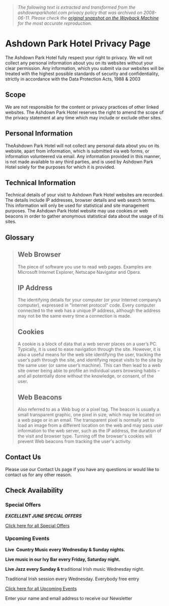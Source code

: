 > *The following text is extracted and transformed from the ashdownparkhotel.com privacy policy that was archived on 2008-06-11. Please check the [original snapshot on the Wayback Machine](https://web.archive.org/web/20080611143051id_/http%3A//www.ashdownparkhotel.com/privacy.htm) for the most accurate reproduction.*

# Ashdown Park Hotel Privacy Page

The Ashdown Park Hotel fully respect your right to privacy. We will not collect any personal information about you on its websites without your clear permission. Any information, which you submit via our websites will be treated with the highest possible standards of security and confidentiality, strictly in accordance with the Data Protection Acts, 1988 & 2003 

## Scope

We are not responsible for the content or privacy practices of other linked websites. The Ashdown Park Hotel reserves the right to amend the scope of the privacy statement at any time which may include or exclude other sites.

## Personal Information

TheAshdown Park Hotel will not collect any personal data about you on its website, apart from information, which is submitted via web forms, or information volunteered via email. Any information provided in this manner, is not made available to any third parties, and is used by Ashdown Park Hotel solely for the purposes for which it is provided.

## Technical Information

Technical details of your visit to Ashdown Park Hotel websites are recorded. The details include IP addresses, browser details and web search terms. This information will only be used for statistical and site management purposes. The Ashdown Park Hotel website may use cookies or web beacons in order to gather anonymous statistical data about the usage of its sites.

## Glossary

> ## Web Browser
> 
> The piece of software you use to read web pages. Examples are Microsoft Internet Explorer, Netscape Navigator and Opera. 
> 
> ## IP Address
> 
> The identifying details for your computer (or your Internet company’s computer), expressed in "Internet protocol" code. Every computer connected to the web has a unique IP address, although the address may not be the same every time a connection is made.
> 
> ## Cookies
> 
> A cookie is a block of data that a web server places on a user’s PC. Typically, it is used to ease navigation through the site. However, it is also a useful means for the web site identifying the user, tracking the user’s path through the site, and identifying repeat visits to the site by the same user (or same user’s machine). This can then lead to a web site owner being able to profile an individual users browsing habits – and all potentially done without the knowledge, or consent, of the user. 
> 
> ## Web Beacons
> 
> Also referred to as a Web bug or a pixel tag. The beacon is usually a small transparent graphic, one pixel in size, which may be located on a web page or in an email. The transparent pixel is normally set to load an image from a different location on the web and may pass user information to the web server, such as the IP address, the duration of the visit and browser type. Turning off the browser's cookies will prevent Web beacons from tracking the user's activity. 

## Contact Us

Please use our Contact Us page if you have any questions or would like to contact us for any other reason.  


## Check Availability

### Special Offers

**_EXCELLENT JUNE SPECIAL OFFERS_**

[Click here for all Special Offers](https://web.archive.org/web/20080611143051id_/http%3A//www.ashdownparkhotel.com/irish_hotel_offers/index.htm)

### Upcoming Events

**Live  Country Music every Wednesday & Sunday nights.**

**Live music in our Ivy Bar every Friday, Saturday night.**

**Live Jazz every Sunday & t**raditional Irish music Wednesday night.

Traditional Irish session every Wednesday. Everybody free entry

[Click here for all Upcoming Events](https://web.archive.org/web/20080611143051id_/http%3A//www.ashdownparkhotel.com/wexford_conference_venues/special_occasions_events.htm)

Enter your name and email address to receive our Newsletter 

